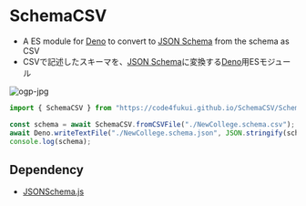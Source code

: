 # SchemaCSV

- A ES module for [Deno](https://deno.land) to convert to [JSON Schema](https://json-schema.org/) from the schema as CSV
- CSVで記述したスキーマを、[JSON Schema](https://json-schema.org/)に変換する[Deno](https://deno.land)用ESモジュール

![ogp-jpg](https://user-images.githubusercontent.com/1715217/188025087-52cd4118-fd94-4323-b457-618458f69561.jpg)

```JavaScript
import { SchemaCSV } from "https://code4fukui.github.io/SchemaCSV/SchemaCSV.js";

const schema = await SchemaCSV.fromCSVFile("./NewCollege.schema.csv");
await Deno.writeTextFile("./NewCollege.schema.json", JSON.stringify(schema, null, 2));
console.log(schema);
```

## Dependency

- [JSONSchema.js](https://github.com/code4fukui/JSONSchema)
